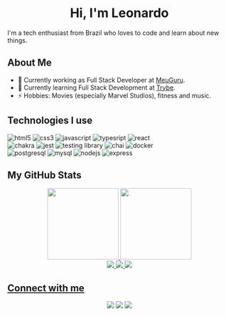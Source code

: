 <h1 align="center">Hi, I'm Leonardo</h1>

<p>I'm a tech enthusiast from Brazil who loves to code and learn about new things.</p>

<h2>About Me</h2>

- 🔭 Currently working as Full Stack Developer at [MeuGuru](https://www.meuguru.net/).
- 🌱 Currently learning Full Stack Development at [Trybe](https://www.betrybe.com/).
- ⚡️ Hobbies: Movies (especially Marvel Studios), fitness and music.

<!--See some of my projects:  -->

<h2>Technologies I use</h2>

  <div>
    <img alt="html5" src="https://img.shields.io/badge/HTML5-E34F26?style=for-the-badge&logo=html5&logoColor=white" />
    <img alt="css3" src="https://img.shields.io/badge/CSS3-1572B6?style=for-the-badge&logo=css3&logoColor=white" />
    <img alt="javascript" src="https://img.shields.io/badge/JavaScript-F7DF1E?style=for-the-badge&logo=JavaScript&logoColor=black" />
    <img alt="typesript" src="https://img.shields.io/badge/TypeScript-007ACC?style=for-the-badge&logo=typescript&logoColor=white" />
    <img alt="react" src="https://img.shields.io/badge/React-20232A?style=for-the-badge&logo=react&logoColor=61DAFB" />
  </div>

  <div>
    <img alt="chakra" src="https://img.shields.io/badge/Chakra--UI-319795?style=for-the-badge&logo=chakra-ui&logoColor=white" />
    <img alt="jest" src="https://img.shields.io/badge/Jest-C21325?style=for-the-badge&logo=jest&logoColor=white" />
    <img alt="testing library" src="https://img.shields.io/badge/Testing_Library-E33332?style=for-the-badge&logo=Testing-Library&logoColor=white" />
    <img alt="chai" src="https://img.shields.io/badge/chai-A30701?style=for-the-badge&logo=chai&logoColor=white" />
    <img alt="docker" src="https://img.shields.io/badge/Docker-2CA5E0?style=for-the-badge&logo=docker&logoColor=white" />
  </div>

  <div>
    <img alt="postgresql" src="https://img.shields.io/badge/PostgreSQL-316192?style=for-the-badge&logo=postgresql&logoColor=white" />
    <img alt="mysql" src="https://img.shields.io/badge/MySQL-005C84?style=for-the-badge&logo=mysql&logoColor=white" />
    <img alt="nodejs" src="https://img.shields.io/badge/Node.js-339933?style=for-the-badge&logo=nodedotjs&logoColor=white" />
    <img alt="express" src="https://img.shields.io/badge/Express.js-000000?style=for-the-badge&logo=express&logoColor=white" />
  </div>

<h2>My GitHub Stats</h2>

<div align="center">
  <a href="https://github.com/lramos33">
  <img height="160em" src="http://github-readme-streak-stats.herokuapp.com?user=lramos33&theme=react&hide_border=true&date_format=j%20M%5B%20Y%5D" />
  <img height="160em" src="https://github-readme-stats.vercel.app/api/top-langs/?username=lramos33&layout=compact&langs_count=10&theme=react&hide=shell&hide_border=true" />
</div>
  
<div align="center">
  <img src="https://komarev.com/ghpvc/?username=lramos33&color=brightgreen" />
  <img src="https://badges.pufler.dev/repos/lramos33" />
  <img src="https://badges.pufler.dev/commits/monthly/lramos33" />
</div>

<h2>Connect with me</h2>

 <div align="center">
  <a href="https://www.linkedin.com/in/lramos33/" target="_blank"><img src="https://img.shields.io/badge/-LinkedIn-20232A?style=for-the-badge&logo=linkedin&logoColor=white" target="_blank"></a>
  <a href="https://lramos33-portfolio.herokuapp.com/" target="_blank"><img src="https://img.shields.io/badge/-Portfolio-20232A?style=for-the-badge&logo=heroku&logoColor=white" target="_blank"></a>
  <a href = "mailto:oliveira.leonardo3004@gmail.com"><img src="https://img.shields.io/badge/Gmail-20232A?style=for-the-badge&logo=gmail&logoColor=white" target="_blank"></a>
</div>
